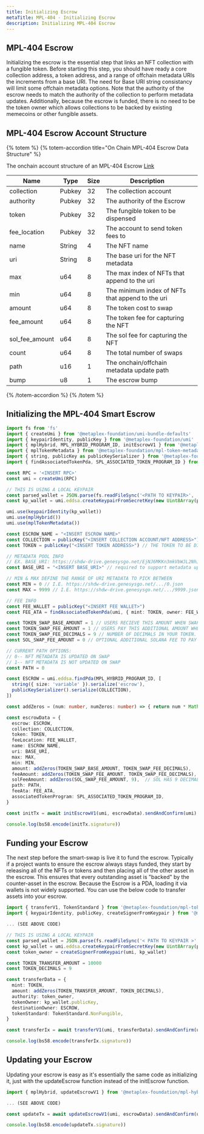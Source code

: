 ```yaml
---
title: Initializing Escrow
metaTitle: MPL-404 - Initializing Escrow
description: Initializing MPL-404 Escrow
---
```


## MPL-404 Escrow

Initializing the escrow is the essential step that links an NFT collection with a fungible token. Before starting this step, you should have ready a core collection address, a token address, and a range of offchain metadata URIs the increments from a base URI. The need for Base URI string consistancy will limit some offchain metadata options. Note that the authority of the escrow needs to match the authority of the collection to perform metadata updates. Additionally, because the escrow is funded, there is no need to be the token owner which allows collections to be backed by existing memecoins or other fungible assets.

## MPL-404 Escrow Account Structure

{% totem %}
{% totem-accordion title="On Chain MPL-404 Escrow Data Structure" %}

The onchain account structure of an MPL-404 Escrow [Link](https://github.com/metaplex-foundation/mpl-hybrid/blob/main/programs/mpl-hybrid/src/state/escrow.rs)

| Name           | Type    | Size | Description                                              |     |
| -------------- | ------- | ---- | -------------------------------------------------------- | --- |
| collection     | Pubkey  | 32   | The collection account                                   |     |
| authority      | Pubkey  | 32   | The authority of the Escrow                              |     |
| token          | Pubkey  | 32   | The fungible token to be dispensed                       |     |
| fee_location   | Pubkey  | 32   | The account to send token fees to                        |     |
| name           | String  | 4    | The NFT name                                             |     |
| uri            | String  | 8    | The base uri for the NFT metadata                        |     |
| max            | u64     | 8    | The max index of NFTs that append to the uri             |     |
| min            | u64     | 8    | The minimum index of NFTs that append to the uri         |     |
| amount         | u64     | 8    | The token cost to swap                                   |     |
| fee_amount     | u64     | 8    | The token fee for capturing the NFT                      |     |
| sol_fee_amount | u64     | 8    | The sol fee for capturing the NFT                        |     |
| count          | u64     | 8    | The total number of swaps                                |     |
| path           | u16     | 1    | The onchain/offchain metadata update path                |     |
| bump           | u8      | 1    | The escrow bump                                          |     |


{% /totem-accordion %}
{% /totem %}


## Initializing the MPL-404 Smart Escrow

```ts
import fs from 'fs'
import { createUmi } from '@metaplex-foundation/umi-bundle-defaults'
import { keypairIdentity, publicKey } from '@metaplex-foundation/umi'
import { mplHybrid, MPL_HYBRID_PROGRAM_ID, initEscrowV1 } from '@metaplex-foundation/mpl-hybrid'
import { mplTokenMetadata } from '@metaplex-foundation/mpl-token-metadata'
import { string, publicKey as publicKeySerializer } from '@metaplex-foundation/umi/serializers'
import { findAssociatedTokenPda, SPL_ASSOCIATED_TOKEN_PROGRAM_ID } from '@metaplex-foundation/mpl-toolbox'

const RPC = '<INSERT RPC>'
const umi = createUmi(RPC)

// THIS IS USING A LOCAL KEYPAIR
const parsed_wallet = JSON.parse(fs.readFileSync('<PATH TO KEYPAIR>', 'utf-8'))
const kp_wallet = umi.eddsa.createKeypairFromSecretKey(new Uint8Array(parsed_wallet))

umi.use(keypairIdentity(kp_wallet))
umi.use(mplHybrid())
umi.use(mplTokenMetadata())

const ESCROW_NAME = "<INSERT ESCROW NAME>"
const COLLECTION = publicKey("<INSERT COLLECTION ACCOUNT/NFT ADDRESS>")
const TOKEN = publicKey("<INSERT TOKEN ADDRESS>") // THE TOKEN TO BE DISPENSED

// METADATA POOL INFO
// EX. BASE_URI: https://shdw-drive.genesysgo.net/EjNJ6MKKn3mkVbWJL2NhJTyxne6KKZDTg6EGUtJCnNY3/
const BASE_URI = "<INSERT BASE_URI>" // required to support metadata updating on swap

// MIN & MAX DEFINE THE RANGE OF URI METADATA TO PICK BETWEEN
const MIN = 0 // I.E. https://shdw-drive.genesysgo.net/.../0.json 
const MAX = 9999 // I.E. https://shdw-drive.genesysgo.net/.../9999.json 

// FEE INFO
const FEE_WALLET = publicKey("<INSERT FEE WALLET>")
const FEE_ATA = findAssociatedTokenPda(umi, { mint: TOKEN, owner: FEE_WALLET })

const TOKEN_SWAP_BASE_AMOUNT = 1 // USERS RECIEVE THIS AMOUNT WHEN SWAPPING TO FUNGIBLE TOKENS
const TOKEN_SWAP_FEE_AMOUNT = 1 // USERS PAY THIS ADDITIONAL AMOUNT WHEN SWAPPING TO NFTS
const TOKEN_SWAP_FEE_DECIMALS = 9 // NUMBER OF DECIMALS IN YOUR TOKEN. DEFAULT ON TOKEN CREATION IS 9.
const SOL_SWAP_FEE_AMOUNT = 0 // OPTIONAL ADDITIONAL SOLANA FEE TO PAY WHEN SWAPPING TO NFTS

// CURRENT PATH OPTIONS: 
// 0-- NFT METADATA IS UPDATED ON SWAP 
// 1-- NFT METADATA IS NOT UPDATED ON SWAP
const PATH = 0

const ESCROW = umi.eddsa.findPda(MPL_HYBRID_PROGRAM_ID, [
  string({ size: 'variable' }).serialize('escrow'),
  publicKeySerializer().serialize(COLLECTION),
])

const addZeros = (num: number, numZeros: number) => { return num * Math.pow(10, numZeros)}

const escrowData = {
  escrow: ESCROW,
  collection: COLLECTION,
  token: TOKEN,
  feeLocation: FEE_WALLET,
  name: ESCROW_NAME,
  uri: BASE_URI,
  max: MAX,
  min: MIN,
  amount: addZeros(TOKEN_SWAP_BASE_AMOUNT, TOKEN_SWAP_FEE_DECIMALS),
  feeAmount: addZeros(TOKEN_SWAP_FEE_AMOUNT, TOKEN_SWAP_FEE_DECIMALS),
  solFeeAmount: addZeros(SOL_SWAP_FEE_AMOUNT, 9),  // SOL HAS 9 DECIMAL PLACES
  path: PATH,
  feeAta: FEE_ATA,
  associatedTokenProgram: SPL_ASSOCIATED_TOKEN_PROGRAM_ID,
}

const initTx = await initEscrowV1(umi, escrowData).sendAndConfirm(umi)

console.log(bs58.encode(initTx.signature))
```

## Funding your Escrow

The next step before the smart-swap is live it to fund the escrow. Typically if a project wants to ensure the escrow always stays funded, they start by releasing all of the NFTs or tokens and then placing all of the other asset in the escrow. This ensures that every outstanding asset is "backed" by the counter-asset in the escrow. Because the Escrow is a PDA, loading it via wallets is not widely supported. You can use the below code to transfer assets into your escrow.


```ts
import { transferV1, TokenStandard } from '@metaplex-foundation/mpl-token-metadata'
import { keypairIdentity, publicKey, createSignerFromKeypair } from '@metaplex-foundation/umi'

... (SEE ABOVE CODE)

// THIS IS USING A LOCAL KEYPAIR
const parsed_wallet = JSON.parse(fs.readFileSync('< PATH TO KEYPAIR >', 'utf-8'))
const kp_wallet = umi.eddsa.createKeypairFromSecretKey(new Uint8Array(parsed_wallet))
const token_owner = createSignerFromKeypair(umi, kp_wallet)

const TOKEN_TRANSFER_AMOUNT = 10000
const TOKEN_DECIMALS = 9

const transferData = {
  mint: TOKEN,
  amount: addZeros(TOKEN_TRANSFER_AMOUNT, TOKEN_DECIMALS),
  authority: token_owner,
  tokenOwner: kp_wallet.publicKey,
  destinationOwner: ESCROW,
  tokenStandard: TokenStandard.NonFungible,
}

const transferIx = await transferV1(umi, transferData).sendAndConfirm(umi)

console.log(bs58.encode(transferIx.signature))

```

## Updating your Escrow

Updating your escrow is easy as it's essentially the same code as initializing it, just with the updateEscrow function instead of the initEscrow function.

```ts
import { mplHybrid, updateEscrowV1 } from '@metaplex-foundation/mpl-hybrid'

... (SEE ABOVE CODE)

const updateTx = await updateEscrowV1(umi, escrowData).sendAndConfirm(umi)

console.log(bs58.encode(updateTx.signature))
``` 